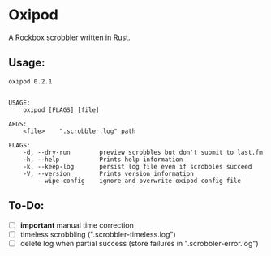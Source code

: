 # Oxipod

A Rockbox scrobbler written in Rust.

## Usage:

``` console
oxipod 0.2.1


USAGE:
    oxipod [FLAGS] [file]

ARGS:
    <file>    ".scrobbler.log" path

FLAGS:
    -d, --dry-run        preview scrobbles but don't submit to last.fm
    -h, --help           Prints help information
    -k, --keep-log       persist log file even if scrobbles succeed
    -V, --version        Prints version information
        --wipe-config    ignore and overwrite oxipod config file
```

## To-Do:

- [ ] **important** manual time correction
- [ ] timeless scrobbling (".scrobbler-timeless.log")
- [ ] delete log when partial success (store failures in ".scrobbler-error.log")
